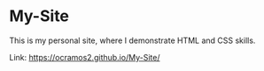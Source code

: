# My-Site

This is my personal site, where I demonstrate HTML and CSS skills.

Link: https://ocramos2.github.io/My-Site/
